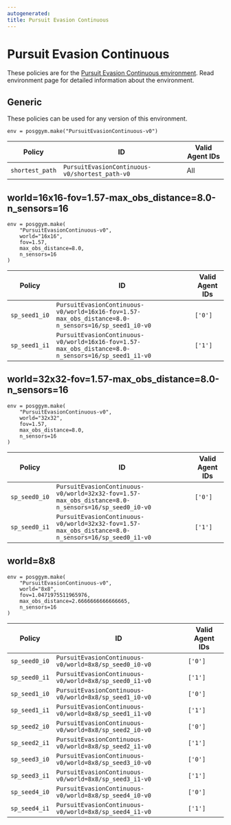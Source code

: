 ```yaml
---
autogenerated:
title: Pursuit Evasion Continuous
---
```


# Pursuit Evasion Continuous

These policies are for the <a href='../../../environments/continuous/pursuit_evasion_continuous'>Pursuit Evasion Continuous environment</a>. Read environment page for detailed information about the environment.

## Generic
These policies can be used for any version of this environment.



```
env = posggym.make("PursuitEvasionContinuous-v0")
```


| Policy | ID | Valid Agent IDs |
|---|---|---|
| `shortest_path` | `PursuitEvasionContinuous-v0/shortest_path-v0` | All |
## world=16x16-fov=1.57-max_obs_distance=8.0-n_sensors=16

```
env = posggym.make(
    "PursuitEvasionContinuous-v0",
    world="16x16",
    fov=1.57,
    max_obs_distance=8.0,
    n_sensors=16
)
```


| Policy | ID | Valid Agent IDs |
|---|---|---|
| `sp_seed1_i0` | `PursuitEvasionContinuous-v0/world=16x16-fov=1.57-max_obs_distance=8.0-n_sensors=16/sp_seed1_i0-v0` | `['0']` |
| `sp_seed1_i1` | `PursuitEvasionContinuous-v0/world=16x16-fov=1.57-max_obs_distance=8.0-n_sensors=16/sp_seed1_i1-v0` | `['1']` |
## world=32x32-fov=1.57-max_obs_distance=8.0-n_sensors=16

```
env = posggym.make(
    "PursuitEvasionContinuous-v0",
    world="32x32",
    fov=1.57,
    max_obs_distance=8.0,
    n_sensors=16
)
```


| Policy | ID | Valid Agent IDs |
|---|---|---|
| `sp_seed0_i0` | `PursuitEvasionContinuous-v0/world=32x32-fov=1.57-max_obs_distance=8.0-n_sensors=16/sp_seed0_i0-v0` | `['0']` |
| `sp_seed0_i1` | `PursuitEvasionContinuous-v0/world=32x32-fov=1.57-max_obs_distance=8.0-n_sensors=16/sp_seed0_i1-v0` | `['1']` |
## world=8x8

```
env = posggym.make(
    "PursuitEvasionContinuous-v0",
    world="8x8",
    fov=1.0471975511965976,
    max_obs_distance=2.6666666666666665,
    n_sensors=16
)
```


| Policy | ID | Valid Agent IDs |
|---|---|---|
| `sp_seed0_i0` | `PursuitEvasionContinuous-v0/world=8x8/sp_seed0_i0-v0` | `['0']` |
| `sp_seed0_i1` | `PursuitEvasionContinuous-v0/world=8x8/sp_seed0_i1-v0` | `['1']` |
| `sp_seed1_i0` | `PursuitEvasionContinuous-v0/world=8x8/sp_seed1_i0-v0` | `['0']` |
| `sp_seed1_i1` | `PursuitEvasionContinuous-v0/world=8x8/sp_seed1_i1-v0` | `['1']` |
| `sp_seed2_i0` | `PursuitEvasionContinuous-v0/world=8x8/sp_seed2_i0-v0` | `['0']` |
| `sp_seed2_i1` | `PursuitEvasionContinuous-v0/world=8x8/sp_seed2_i1-v0` | `['1']` |
| `sp_seed3_i0` | `PursuitEvasionContinuous-v0/world=8x8/sp_seed3_i0-v0` | `['0']` |
| `sp_seed3_i1` | `PursuitEvasionContinuous-v0/world=8x8/sp_seed3_i1-v0` | `['1']` |
| `sp_seed4_i0` | `PursuitEvasionContinuous-v0/world=8x8/sp_seed4_i0-v0` | `['0']` |
| `sp_seed4_i1` | `PursuitEvasionContinuous-v0/world=8x8/sp_seed4_i1-v0` | `['1']` |

